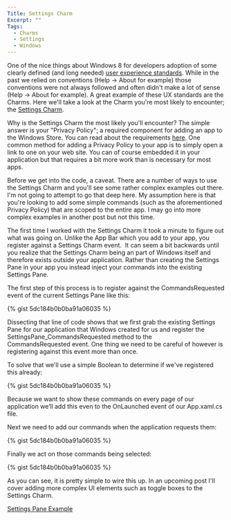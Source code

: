 ```yaml
---
Title: Settings Charm
Excerpt: ""
Tags:
  - Charms
  - Settings
  - Windows
---
```

One of the nice things about Windows 8 for developers adoption of some clearly defined (and long needed) <a href="http://msdn.microsoft.com/en-us/library/windows/apps/hh779072.aspx" target="_blank">user experience standards</a>. While in the past we relied on conventions (Help -&gt; About for example) those conventions were not always followed and often didn't make a lot of sense (Help -&gt; About for example). A great example of these UX standards are the Charms. Here we'll take a look at the Charm you're most likely to encounter; the <a href="http://msdn.microsoft.com/en-us/library/windows/apps/Hh770544.aspx" target="_blank">Settings Charm</a>.

Why is the Settings Charm the most likely you'll encounter? The simple answer is your "Privacy Policy"; a required component for adding an app to the Windows Store. You can read about the requirements <a href="http://msdn.microsoft.com/en-us/library/windows/apps/hh694083.aspx" target="_blank">here</a>. One common method for adding a Privacy Policy to your app is to simply open a link to one on your web site. You can of course embedded it in your application but that requires a bit more work than is necessary for most apps.

Before we get into the code, a caveat. There are a number of ways to use the Settings Charm and you'll see some rather complex examples out there. I'm not going to attempt to go that deep here. My assumption here is that you're looking to add some simple commands (such as the aforementioned Privacy Policy) that are scoped to the entire app. I may go into more complex examples in another post but not this time.

The first time I worked with the Settings Charm it took a minute to figure out what was going on. Unlike the App Bar which you add to your app, you register against a Settings Charm event.  It can seem a bit backwards until you realize that the Settings Charm being an part of Windows itself and therefore exists outside your application. Rather than creating the Settings Pane in your app you instead inject your commands into the existing Settings Pane.

The first step of this process is to register against the CommandsRequested event of the current Settings Pane like this:

{% gist 5dc184b0b0ba91a06035  %}

Dissecting that line of code shows that we first grab the existing Settings Pane for our application that Windows created for us and register the SettingsPane_CommandsRequested method to the CommandsRequested event. One thing we need to be careful of however is registering against this event more than once.

To solve that we'll use a simple Boolean to determine if we've registered this already:

{% gist 5dc184b0b0ba91a06035  %}

Because we want to show these commands on every page of our application we’ll add this even to the OnLaunched event of our App.xaml.cs file.

Next we need to add our commands when the application requests them:

{% gist 5dc184b0b0ba91a06035  %}

Finally we act on those commands being selected:

{% gist 5dc184b0b0ba91a06035  %}

As you can see, it is pretty simple to wire this up. In an upcoming post I'll cover adding more complex UI elements such as toggle boxes to the Settings Charm.

<a href="/assets/wp/2012/11/SettingsPaneExample_2012-11-19-00-27-49Z1.zip">Settings Pane Example</a>